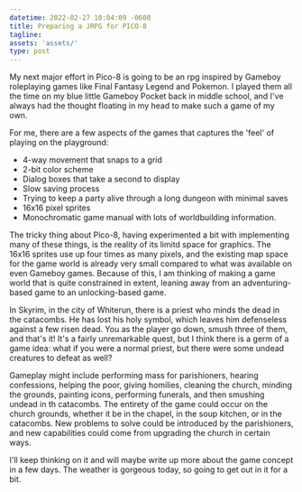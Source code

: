 ```yaml
---
datetime: 2022-02-27 10:04:09 -0600
title: Preparing a JRPG for PICO-8
tagline: 
assets: 'assets/'
type: post
---
```


My next major effort in Pico-8 is going to be an rpg inspired by Gameboy roleplaying games like Final Fantasy Legend and Pokemon. I played them all the time on my blue little Gameboy Pocket back in middle school, and I've always had the thought floating in my head to make such a game of my own.

For me, there are a few aspects of the games that captures the 'feel' of playing on the playground:

- 4-way movement that snaps to a grid
- 2-bit color scheme
- Dialog boxes that take a second to display
- Slow saving process
- Trying to keep a party alive through a long dungeon with minimal saves
- 16x16 pixel sprites
- Monochromatic game manual with lots of worldbuilding information.

The tricky thing about Pico-8, having experimented a bit with implementing many of these things, is the reality of its limitd space for graphics. The 16x16 sprites use up four times as many pixels, and the existing map space for the game world is already very small compared to what was available on even Gameboy games. Because of this, I am thinking of making a game world that is quite constrained in extent, leaning away from an adventuring-based game to an unlocking-based game.

In Skyrim, in the city of Whiterun, there is a priest who minds the dead in the catacombs. He has lost his holy symbol, which leaves him defenseless against a few risen dead. You as the player go down, smush three of them, and that's it! It's a fairly unremarkable quest, but I think there is a germ of a game idea: what if you were a normal priest, but there were some undead creatures to defeat as well?

Gameplay might include performing mass for parishioners, hearing confessions, helping the poor, giving homilies, cleaning the church, minding the grounds, painting icons, performing funerals, and then smushing undead in th catacombs. The entirety of the game could occur on the church grounds, whether it be in the chapel, in the soup kitchen, or in the catacombs. New problems to solve could be introduced by the parishioners, and new capabilities could come from upgrading the church in certain ways.

I'll keep thinking on it and will maybe write up more about the game concept in a few days. The weather is gorgeous today, so going to get out in it for a bit.
